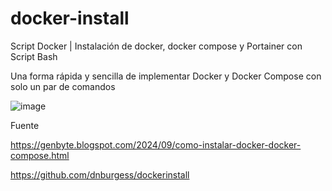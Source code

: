 # docker-install
Script Docker | Instalación de docker, docker compose y Portainer con Script Bash

Una forma rápida y sencilla de implementar Docker y Docker Compose con solo un par de comandos

![image](https://github.com/user-attachments/assets/13e42458-b2ee-4219-aa67-098a8fd60691)

Fuente

https://genbyte.blogspot.com/2024/09/como-instalar-docker-docker-compose.html

https://github.com/dnburgess/dockerinstall
